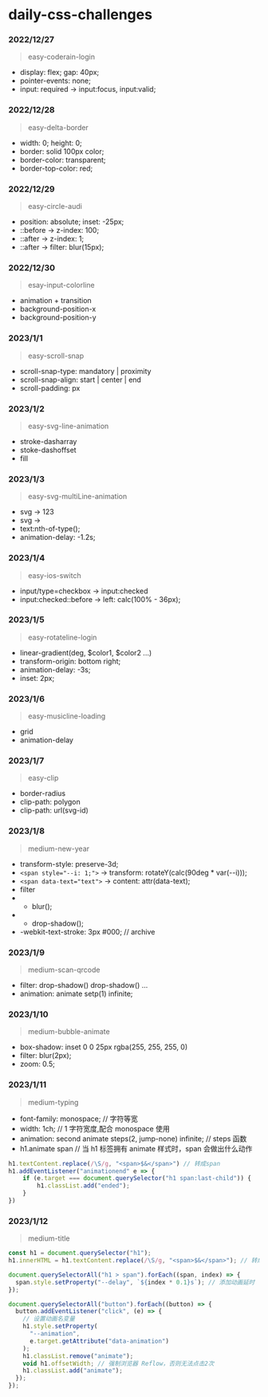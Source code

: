 # daily-css-challenges

### 2022/12/27

> easy-coderain-login

- display: flex; gap: 40px;
- pointer-events: none;
- input: required -> input:focus, input:valid;

### 2022/12/28

> easy-delta-border

- width: 0; height: 0;
- border: solid 100px color;
- border-color: transparent;
- border-top-color: red;

### 2022/12/29

> easy-circle-audi

- position: absolute; inset: -25px;
- ::before -> z-index: 100;
- ::after -> z-index: 1;
- ::after -> filter: blur(15px);

### 2022/12/30

> esay-input-colorline

- animation + transition
- background-position-x
- background-position-y

### 2023/1/1

> easy-scroll-snap

- scroll-snap-type: mandatory | proximity
- scroll-snap-align: start | center | end
- scroll-padding: px

### 2023/1/2

> easy-svg-line-animation

- stroke-dasharray
- stoke-dashoffset
- fill

### 2023/1/3

> easy-svg-multiLine-animation

- svg -> <symbol id="text"><text>123</text></symbol>
- svg -> <use href="#text"></use>
- text:nth-of-type();
- animation-delay: -1.2s;

### 2023/1/4

> easy-ios-switch

- input/type=checkbox -> input:checked
- input:checked::before -> left: calc(100% - 36px);

### 2023/1/5

> easy-rotateline-login

- linear-gradient(deg, $color1, $color2 ...)
- transform-origin: bottom right;
- animation-delay: -3s;
- inset: 2px;

### 2023/1/6

> easy-musicline-loading

- grid
- animation-delay

### 2023/1/7

> easy-clip

- border-radius
- clip-path: polygon
- clip-path: url(svg-id)

### 2023/1/8

> medium-new-year

- transform-style: preserve-3d;
- `<span style="--i: 1;">` -> transform: rotateY(calc(90deg \* var(--i)));
- `<span data-text="text">` -> content: attr(data-text);
- filter
- - blur();
- - drop-shadow();
- -webkit-text-stroke: 3px #000; // archive

### 2023/1/9

> medium-scan-qrcode

- filter: drop-shadow() drop-shadow() ...
- animation: animate setp(1) infinite;

### 2023/1/10

> medium-bubble-animate

- box-shadow: inset 0 0 25px rgba(255, 255, 255, 0)
- filter: blur(2px);
- zoom: 0.5;

### 2023/1/11

> medium-typing

- font-family: monospace; // 字符等宽
- width: 1ch; // 1 字符宽度,配合 monospace 使用
- animation: second animate steps(2, jump-none) infinite; // steps 函数
- h1.animate span // 当 h1 标签拥有 animate 样式时，span 会做出什么动作

```javascript
h1.textContent.replace(/\S/g, "<span>$&</span>") // 转成span
h1.addEventListener("animationend" e => {
    if (e.target === document.querySelector("h1 span:last-child")) {
        h1.classList.add("ended");
    }
})
```

### 2023/1/12

> medium-title

```javascript
const h1 = document.querySelector("h1");
h1.innerHTML = h1.textContent.replace(/\S/g, "<span>$&</span>"); // 转成span

document.querySelectorAll("h1 > span").forEach((span, index) => {
  span.style.setProperty("--delay", `${index * 0.1}s`); // 添加动画延时
});

document.querySelectorAll("button").forEach((button) => {
  button.addEventListener("click", (e) => {
    // 设置动画名变量
    h1.style.setProperty(
      "--animation",
      e.target.getAttribute("data-animation")
    );
    h1.classList.remove("animate");
    void h1.offsetWidth; // 强制浏览器 Reflow，否则无法点击2次
    h1.classList.add("animate");
  });
});
```
